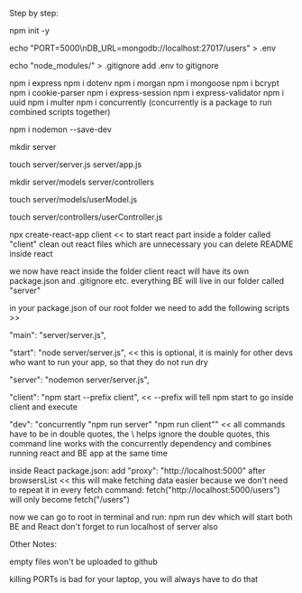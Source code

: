 Step by step:

npm init -y

echo "PORT=5000\nDB_URL=mongodb://localhost:27017/users" > .env

echo "node_modules/" > .gitignore
add .env to gitignore

npm i express
npm i dotenv
npm i morgan
npm i mongoose
npm i bcrypt
npm i cookie-parser
npm i express-session
npm i express-validator
npm i uuid
npm i multer
npm i concurrently
(concurrently is a package to run combined scripts together)

npm i nodemon --save-dev

mkdir server

touch server/server.js server/app.js

mkdir server/models server/controllers

touch server/models/userModel.js

touch server/controllers/userController.js

npx create-react-app client
<< to start react part inside a folder called "client"
clean out react files which are unnecessary
you can delete README inside react

we now have react inside the folder client
react will have its own package.json and .gitignore etc.
everything BE will live in our folder called "server"

in your package.json of our root folder we need to add the following scripts >>

"main": "server/server.js",

"start": "node server/server.js",
<< this is optional, it is mainly for other devs who want to run your app, so that they do not run dry

"server": "nodemon server/server.js",

"client": "npm start --prefix client",
<< --prefix will tell npm start to go inside client and execute

"dev": "concurrently \"npm run server\" \"npm run client\""
<< all commands have to be in double quotes, the \ helps ignore the double quotes, this command line works with the concurrently dependency and combines running react and BE app at the same time

inside React package.json: add "proxy": "http://localhost:5000" after browsersList
<< this will make fetching data easier because we don't need to repeat it in every fetch command:
fetch("http://localhost:5000/users") will only become
fetch("/users")

now we can go to root in terminal and run:
npm run dev
which will start both BE and React
don't forget to run localhost of server also

Other Notes:

empty files won't be uploaded to github

killing PORTs is bad for your laptop, you will always have to do that
